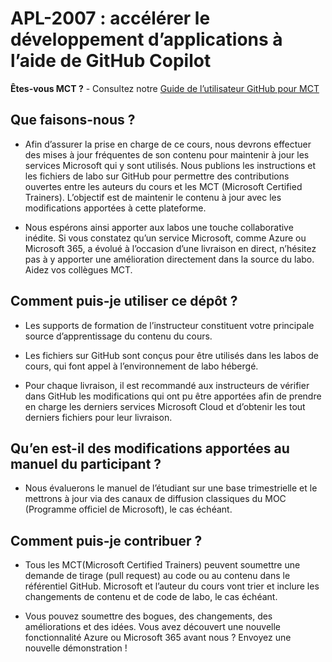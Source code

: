 # APL-2007 : accélérer le développement d’applications à l’aide de GitHub Copilot

**Êtes-vous MCT ?** - Consultez notre [Guide de l’utilisateur GitHub pour MCT](https://microsoftlearning.github.io/MCT-User-Guide/)

## Que faisons-nous ? 

- Afin d’assurer la prise en charge de ce cours, nous devrons effectuer des mises à jour fréquentes de son contenu pour maintenir à jour les services Microsoft qui y sont utilisés. Nous publions les instructions et les fichiers de labo sur GitHub pour permettre des contributions ouvertes entre les auteurs du cours et les MCT (Microsoft Certified Trainers). L’objectif est de maintenir le contenu à jour avec les modifications apportées à cette plateforme.

- Nous espérons ainsi apporter aux labos une touche collaborative inédite. Si vous constatez qu’un service Microsoft, comme Azure ou Microsoft 365, a évolué à l’occasion d’une livraison en direct, n’hésitez pas à y apporter une amélioration directement dans la source du labo. Aidez vos collègues MCT.

## Comment puis-je utiliser ce dépôt ?

- Les supports de formation de l’instructeur constituent votre principale source d’apprentissage du contenu du cours.

- Les fichiers sur GitHub sont conçus pour être utilisés dans les labos de cours, qui font appel à l’environnement de labo hébergé.

- Pour chaque livraison, il est recommandé aux instructeurs de vérifier dans GitHub les modifications qui ont pu être apportées afin de prendre en charge les derniers services Microsoft Cloud et d’obtenir les tout derniers fichiers pour leur livraison.

## Qu’en est-il des modifications apportées au manuel du participant ?

- Nous évaluerons le manuel de l’étudiant sur une base trimestrielle et le mettrons à jour via des canaux de diffusion classiques du MOC (Programme officiel de Microsoft), le cas échéant.

## Comment puis-je contribuer ?

- Tous les MCT(Microsoft Certified Trainers) peuvent soumettre une demande de tirage (pull request) au code ou au contenu dans le référentiel GitHub. Microsoft et l’auteur du cours vont trier et inclure les changements de contenu et de code de labo, le cas échéant.

- Vous pouvez soumettre des bogues, des changements, des améliorations et des idées. Vous avez découvert une nouvelle fonctionnalité Azure ou Microsoft 365 avant nous ? Envoyez une nouvelle démonstration !
